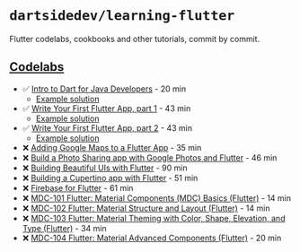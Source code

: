 # `dartsidedev/learning-flutter`

Flutter codelabs, cookbooks and other tutorials, commit by commit.

## [Codelabs](./codelabs)

* ✅ [Intro to Dart for Java Developers](https://codelabs.developers.google.com/codelabs/from-java-to-dart/index.html?index=..%2F..index) - 20 min
    * [Example solution](./codelabs/from-java-to-dart)
* ✅ [Write Your First Flutter App, part 1](https://codelabs.developers.google.com/codelabs/first-flutter-app-pt1/index.html?index=..%2F..index) - 43 min
    * [Example solution](./codelabs/first-flutter-app)
* ✅ [Write Your First Flutter App, part 2](https://codelabs.developers.google.com/codelabs/first-flutter-app-pt2/index.html?index=..%2F..index) - 43 min
    * [Example solution](./codelabs/first-flutter-app)
* ❌ [Adding Google Maps to a Flutter App](https://codelabs.developers.google.com/codelabs/google-maps-in-flutter/index.html?index=..%2F..index) - 35 min
* ❌ [Build a Photo Sharing app with Google Photos and Flutter](https://codelabs.developers.google.com/codelabs/google-photos-sharing/index.html?index=..%2F..index) - 46 min
* ❌ [Building Beautiful UIs with Flutter](https://codelabs.developers.google.com/codelabs/flutter/index.html?index=..%2F..index) - 90 min
* ❌ [Building a Cupertino app with Flutter](https://codelabs.developers.google.com/codelabs/flutter-cupertino/index.html?index=..%2F..index) - 51 min
* ❌ [Firebase for Flutter](https://codelabs.developers.google.com/codelabs/flutter-firebase/index.html?index=..%2F..index) - 61 min
* ❌ [MDC-101 Flutter: Material Components (MDC) Basics (Flutter)](https://codelabs.developers.google.com/codelabs/mdc-101-flutter/index.html?index=..%2F..index) - 14 min
* ❌ [MDC-102 Flutter: Material Structure and Layout (Flutter)](https://codelabs.developers.google.com/codelabs/mdc-102-flutter/index.html?index=..%2F..index) - 14 min
* ❌ [MDC-103 Flutter: Material Theming with Color, Shape, Elevation, and Type (Flutter)](https://codelabs.developers.google.com/codelabs/mdc-103-flutter/index.html?index=..%2F..index) - 34 min
* ❌ [MDC-104 Flutter: Material Advanced Components (Flutter)](https://codelabs.developers.google.com/codelabs/mdc-104-flutter/index.html?index=..%2F..index) - 20 min
